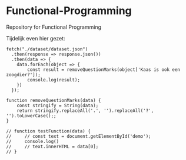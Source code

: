 # Functional-Programming
Repository for Functional Programming

Tijdelijk even hier gezet:

```
fetch("./dataset/dataset.json")
  .then(response => response.json())
  .then(data => {
    data.forEach(object => {
        const result = removeQuestionMarks(object['Kaas is ook een zoogdier?']);
        console.log(result);
    })
  });

function removeQuestionMarks(data) {
    const stringify = String(data);
    return stringify.replaceAll('.', '').replaceAll('?', '').toLowerCase();;
}

// function testFunction(data) {
//     // const text = document.getElementById('demo');
//     console.log()
//     // text.innerHTML = data[0];
// }
```